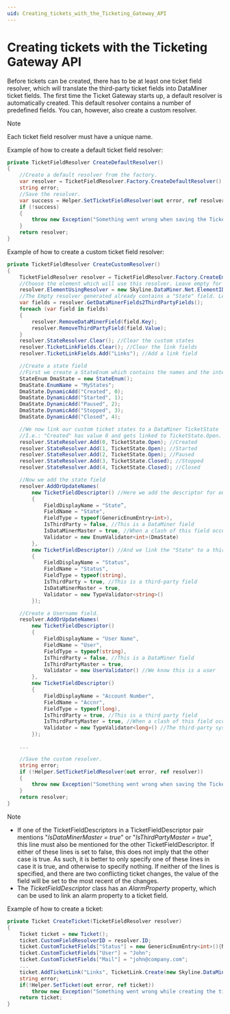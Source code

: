 ```yaml
---
uid: Creating_tickets_with_the_Ticketing_Gateway_API
---
```


# Creating tickets with the Ticketing Gateway API

Before tickets can be created, there has to be at least one ticket field resolver, which will translate the third-party ticket fields into DataMiner ticket fields. The first time the Ticket Gateway starts up, a default resolver is automatically created. This default resolver contains a number of predefined fields. You can, however, also create a custom resolver.

> [!NOTE]
> Each ticket field resolver must have a unique name.

Example of how to create a default ticket field resolver:

```cs
private TicketFieldResolver CreateDefaultResolver()
{
    //Create a default resolver from the factory.
    var resolver = TicketFieldResolver.Factory.CreateDefaultResolver();
    string error;
    //Save the resolver.
    var success = Helper.SetTicketFieldResolver(out error, ref resolver);
    if (!success)
    {
        throw new Exception("Something went wrong when saving the TicketFieldResolver: " + error);
    }
    return resolver;
}
```

Example of how to create a custom ticket field resolver:

```cs
private TicketFieldResolver CreateCustomResolver()
{
    TicketFieldResolver resolver = TicketFieldResolver.Factory.CreateEmptyResolver("CustomResolver");
    //Choose the element which will use this resolver. Leave empty for no element
    resolver.ElementUsingResolver = new Skyline.DataMiner.Net.ElementID(123, 456);
    //The Empty resolver generated already contains a "State" field. Let's clear it and make our own.
    var fields = resolver.GetDataMinerFields2ThirdPartyFields();
    foreach (var field in fields)
    {
        resolver.RemoveDataMinerField(field.Key);
        resolver.RemoveThirdPartyField(field.Value);
    }
    resolver.StateResolver.Clear(); //Clear the custom states
    resolver.TicketLinkFields.Clear(); //Clear the link fields
    resolver.TicketLinkFields.Add("Links"); //Add a link field

    //Create a state field
    //First we create a StateEnum which contains the names and the integer values of the states.
    StateEnum DmaState = new StateEnum();
    DmaState.EnumName = "MyStates";
    DmaState.DynamicAdd("Created", 0);
    DmaState.DynamicAdd("Started", 1);
    DmaState.DynamicAdd("Paused", 2);
    DmaState.DynamicAdd("Stopped", 3);
    DmaState.DynamicAdd("Closed", 4);

    //We now link our custom ticket states to a DataMiner TicketState
    //I.e.: "Created" has value 0 and gets linked to TicketState.Open.
    resolver.StateResolver.Add(0, TicketState.Open); //Created
    resolver.StateResolver.Add(1, TicketState.Open); //Started
    resolver.StateResolver.Add(2, TicketState.Open); //Paused
    resolver.StateResolver.Add(3, TicketState.Closed); //Stopped
    resolver.StateResolver.Add(4, TicketState.Closed); //Closed

    //Now we add the state field
    resolver.AddOrUpdateNames(
        new TicketFieldDescriptor() //Here we add the descriptor for our "State" field
        {
            FieldDisplayName = "State”,
            FieldName = "State",
            FieldType = typeof(GenericEnumEntry<int>),
            IsThirdParty = false, //This is a DataMiner field
            IsDataMinerMaster = true, //When a clash of this field occurs, the value set by DataMiner is used
            Validator = new EnumValidator<int>(DmaState)
        },
        new TicketFieldDescriptor() //And we link the "State" to a third-party field "Status"
        {
            FieldDisplayName = "Status",
            FieldName = "Status",
            FieldType = typeof(string),
            IsThirdParty = true, //This is a third-party field
            IsDataMinerMaster = true,
            Validator = new TypeValidator<string>()
        });

    //Create a Username field.
    resolver.AddOrUpdateNames(
        new TicketFieldDescriptor()
        {
            FieldDisplayName = "User Name",
            FieldName = "User",
            FieldType = typeof(string),
            IsThirdParty = false, //This is a DataMiner field
            IsThirdPartyMaster = true,
            Validator = new UserValidator() //We know this is a user
        },
        new TicketFieldDescriptor()
        {
            FieldDisplayName = "Account Number",
            FieldName = "Accnr",
            FieldType = typeof(long),
            IsThirdParty = true, //This is a third party field
            IsThirdPartyMaster = true, //When a clash of this field occurs, the value set by the  element is used.
            Validator = new TypeValidator<long>() //The third-party system uses an account number instead of a user.
        });

    ...

    //Save the custom resolver.
    string error;
    if (!Helper.SetTicketFieldResolver(out error, ref resolver))
    {
        throw new Exception("Something went wrong when saving the TicketFieldResolver: " + error);
    }
    return resolver;
}
```

> [!NOTE]
>
> - If one of the TicketFieldDescriptors in a TicketFieldDescriptor pair mentions "*IsDataMinerMaster = true*" or "*IsThirdPartyMaster = true*", this line must also be mentioned for the other TicketFieldDescriptor. If either of these lines is set to false, this does not imply that the other case is true. As such, it is better to only specify one of these lines in case it is true, and otherwise to specify nothing. If neither of the lines is specified, and there are two conflicting ticket changes, the value of the field will be set to the most recent of the changes.
> - The *TicketFieldDescriptor* class has an *AlarmProperty* property, which can be used to link an alarm property to a ticket field.

Example of how to create a ticket:

```cs
private Ticket CreateTicket(TicketFieldResolver resolver)
{
    Ticket ticket = new Ticket();
    ticket.CustomFieldResolverID = resolver.ID;
    ticket.CustomTicketFields["Status"] = new GenericEnumEntry<int>(){Name = "Created", Value = 0};
    ticket.CustomTicketFields["User"] = "John";
    ticket.CustomTicketFields["Mail"] = "john@company.com";
    ...
    ticket.AddTicketLink("Links", TicketLink.Create(new Skyline.DataMiner.Net.ElementID(123, 456)) );
    string error;
    if(!Helper.SetTicket(out error, ref ticket))
        throw new Exception("Something went wrong while creating the ticket: " + error);
    return ticket;
}
```

